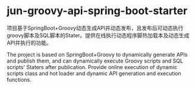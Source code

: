 # jun-groovy-api-spring-boot-starter


项目基于SpringBoot+Groovy动态生成API并动态发布，且发布后可动态执行groovy脚本及SQL脚本的Stater。提供在线执行动态程序脚热加载本及动态生成API并执行的功能。


The project is based on SpringBoot+Groovy to dynamically generate APIs and publish them, and can dynamically execute Groovy scripts and SQL scripts' Staters after publication. Provide online execution of dynamic scripts class and hot loader and dynamic API generation and execution functions.